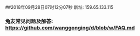 ##2018年09月28日07时12分07秒 新址: 159.65.133.115
### 兔友常见问题及解答: https://github.com/wanggonging/d/blob/w/FAQ.md
